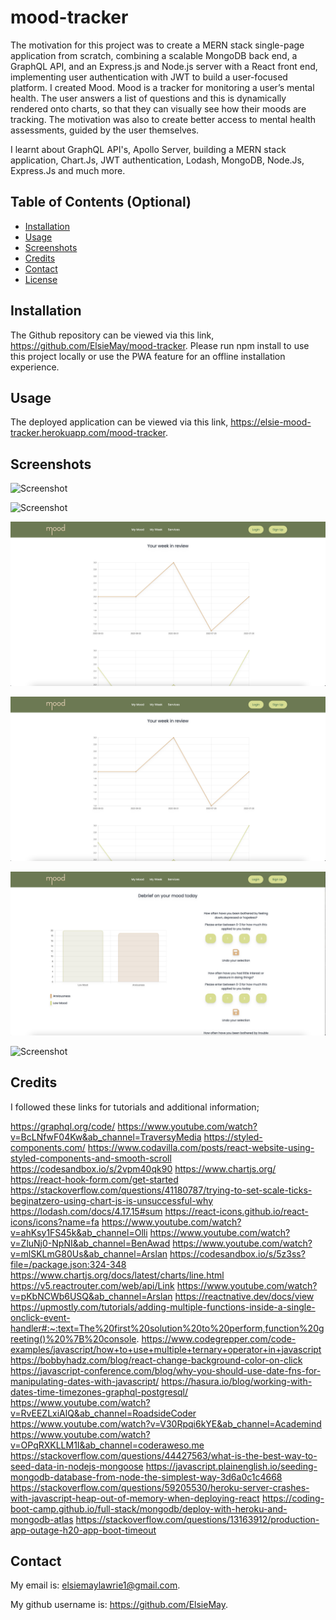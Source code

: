 # mood-tracker

The motivation for this project was to create a MERN stack single-page application from scratch, combining a scalable MongoDB back end, a GraphQL API, and an Express.js and Node.js server with a React front end, implementing user authentication with JWT to build a user-focused platform. I created Mood. Mood is a tracker for monitoring a user’s mental health. The user answers a list of questions and this is dynamically rendered onto charts, so that they can visually see how their moods are tracking. The motivation was also to create better access to mental health assessments, guided by the user themselves.

I learnt about GraphQL API's, Apollo Server, building a MERN stack application, Chart.Js, JWT authentication, Lodash, MongoDB, Node.Js, Express.Js and much more.

## Table of Contents (Optional)

- [Installation](#installation)
- [Usage](#usage)
- [Screenshots](#screenshots)
- [Credits](#credits)
- [Contact](#contact)
- [License](#license)

## Installation

The Github repository can be viewed via this link, https://github.com/ElsieMay/mood-tracker. Please run npm install to use this project locally or use the PWA feature for an offline installation experience.

## Usage

The deployed application can be viewed via this link, https://elsie-mood-tracker.herokuapp.com/mood-tracker.

## Screenshots

![Screenshot](https://github.com/ElsieMay/mood-tracker/blob/main/client/src/components/assets/Screen%20Shot%202022-08-04%20at%209.44.47%20pm.png)

![Screenshot](https://github.com/ElsieMay/mood-tracker/blob/main/client/src/components/assets/Screen%20Shot%202022-08-04%20at%209.45.02%20pm.png)

![Screenshot](https://github.com/ElsieMay/mood-tracker/blob/main/client/src/components/assets/Screen%20Shot%202022-08-04%20at%209.45.13%20pm%201.png)

![Screenshot](https://github.com/ElsieMay/mood-tracker/blob/main/client/src/components/assets/Screen%20Shot%202022-08-04%20at%209.45.13%20pm.png)

![Screenshot](https://github.com/ElsieMay/mood-tracker/blob/main/client/src/components/assets/Screen%20Shot%202022-08-04%20at%209.45.26%20pm.png)

![Screenshot](https://github.com/ElsieMay/mood-tracker/blob/main/client/src/components/assets/Screen%20Shot%202022-08-04%20at%209.45.39%20pm.png)

## Credits

I followed these links for tutorials and additional information;

https://graphql.org/code/
https://www.youtube.com/watch?v=BcLNfwF04Kw&ab_channel=TraversyMedia
https://styled-components.com/
https://www.codavilla.com/posts/react-website-using-styled-components-and-smooth-scroll
https://codesandbox.io/s/2vpm40qk90
https://www.chartjs.org/
https://react-hook-form.com/get-started
https://stackoverflow.com/questions/41180787/trying-to-set-scale-ticks-beginatzero-using-chart-js-is-unsuccessful-why
https://lodash.com/docs/4.17.15#sum
https://react-icons.github.io/react-icons/icons?name=fa
https://www.youtube.com/watch?v=ahKsy1FS45k&ab_channel=Olli
https://www.youtube.com/watch?v=ZluNj0-NpNI&ab_channel=BenAwad
https://www.youtube.com/watch?v=mlSKLmG80Us&ab_channel=Arslan
https://codesandbox.io/s/5z3ss?file=/package.json:324-348
https://www.chartjs.org/docs/latest/charts/line.html
https://v5.reactrouter.com/web/api/Link
https://www.youtube.com/watch?v=pKbNCWb6USQ&ab_channel=Arslan
https://reactnative.dev/docs/view
https://upmostly.com/tutorials/adding-multiple-functions-inside-a-single-onclick-event-handler#:~:text=The%20first%20solution%20to%20perform,function%20greeting()%20%7B%20console.
https://www.codegrepper.com/code-examples/javascript/how+to+use+multiple+ternary+operator+in+javascript
https://bobbyhadz.com/blog/react-change-background-color-on-click
https://javascript-conference.com/blog/why-you-should-use-date-fns-for-manipulating-dates-with-javascript/
https://hasura.io/blog/working-with-dates-time-timezones-graphql-postgresql/
https://www.youtube.com/watch?v=RvEEZLxiAlQ&ab_channel=RoadsideCoder
https://www.youtube.com/watch?v=V30Rpqi6kYE&ab_channel=Academind
https://www.youtube.com/watch?v=OPqRXKLLM1I&ab_channel=coderaweso.me
https://stackoverflow.com/questions/44427563/what-is-the-best-way-to-seed-data-in-nodejs-mongoose
https://javascript.plainenglish.io/seeding-mongodb-database-from-node-the-simplest-way-3d6a0c1c4668
https://stackoverflow.com/questions/59205530/heroku-server-crashes-with-javascript-heap-out-of-memory-when-deploying-react
https://coding-boot-camp.github.io/full-stack/mongodb/deploy-with-heroku-and-mongodb-atlas
https://stackoverflow.com/questions/13163912/production-app-outage-h20-app-boot-timeout

## Contact

My email is: elsiemaylawrie1@gmail.com.

My github username is: https://github.com/ElsieMay.
